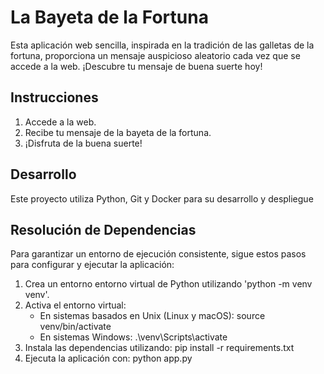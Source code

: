 # La Bayeta de la Fortuna

Esta aplicación web sencilla, inspirada en la tradición de las galletas de la fortuna, proporciona un mensaje auspicioso aleatorio cada vez que se accede a la web. ¡Descubre tu mensaje de buena suerte hoy!

## Instrucciones 

1. Accede a la web.
2. Recibe tu mensaje de la bayeta de la fortuna.
3. ¡Disfruta de la buena suerte!

## Desarrollo

Este proyecto utiliza Python, Git y Docker para su desarrollo y despliegue

## Resolución de Dependencias

Para garantizar un entorno de ejecución consistente, sigue estos pasos para configurar y ejecutar la aplicación:

1. Crea un entorno entorno virtual de Python utilizando 'python -m venv venv'.
2. Activa el entorno virtual:
	- En sistemas basados en Unix (Linux y macOS):
		source venv/bin/activate
	- En sistemas Windows:
		.\venv\Scripts\activate
3. Instala las dependencias utilizando:
	pip install -r requirements.txt
4. Ejecuta la aplicación con:
	python app.py
